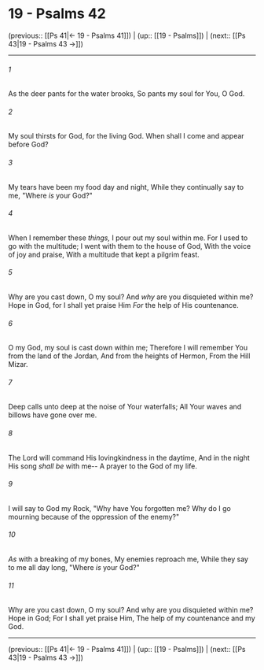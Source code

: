 # 19 - Psalms 42

(previous:: [[Ps 41|← 19 - Psalms 41]]) | (up:: [[19 - Psalms]]) | (next:: [[Ps 43|19 - Psalms 43 →]])

***


###### 1 
As the deer pants for the water brooks, So pants my soul for You, O God. 

###### 2 
My soul thirsts for God, for the living God. When shall I come and appear before God? 

###### 3 
My tears have been my food day and night, While they continually say to me, "Where _is_ your God?" 

###### 4 
When I remember these _things,_ I pour out my soul within me. For I used to go with the multitude; I went with them to the house of God, With the voice of joy and praise, With a multitude that kept a pilgrim feast. 

###### 5 
Why are you cast down, O my soul? And _why_ are you disquieted within me? Hope in God, for I shall yet praise Him _For_ the help of His countenance. 

###### 6 
O my God, my soul is cast down within me; Therefore I will remember You from the land of the Jordan, And from the heights of Hermon, From the Hill Mizar. 

###### 7 
Deep calls unto deep at the noise of Your waterfalls; All Your waves and billows have gone over me. 

###### 8 
The Lord will command His lovingkindness in the daytime, And in the night His song _shall be_ with me-- A prayer to the God of my life. 

###### 9 
I will say to God my Rock, "Why have You forgotten me? Why do I go mourning because of the oppression of the enemy?" 

###### 10 
_As_ with a breaking of my bones, My enemies reproach me, While they say to me all day long, "Where _is_ your God?" 

###### 11 
Why are you cast down, O my soul? And why are you disquieted within me? Hope in God; For I shall yet praise Him, The help of my countenance and my God.

***

(previous:: [[Ps 41|← 19 - Psalms 41]]) | (up:: [[19 - Psalms]]) | (next:: [[Ps 43|19 - Psalms 43 →]])
